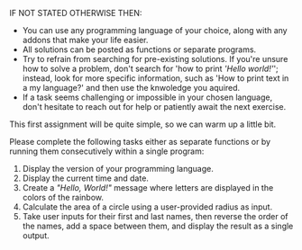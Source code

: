 IF NOT STATED OTHERWISE THEN:
- You can use any programming language of your choice, along with any addons that make your life easier.
- All solutions can be posted as functions or separate programs.
- Try to refrain from searching for pre-existing solutions. If you're unsure how to solve a problem, don't search for 'how to print *'Hello world!'*'; instead, look for more specific information, such as 'How to print text in a my language?' and then use the knwoledge you aquired. 
- If a task seems challenging or impossible in your chosen language, don't hesitate to reach out for help or patiently await the next exercise.


This first assignment will be quite simple, so we can warm up a little bit.

Please complete the following tasks either as separate functions or by running them consecutively within a single program:

1. Display the version of your programming language.
2. Display the current time and date.
3. Create a *"Hello, World!"* message where letters are displayed in the colors of the rainbow.
4. Calculate the area of a circle using a user-provided radius as input.
5. Take user inputs for their first and last names, then reverse the order of the names, add a space between them, and display the result as a single output.